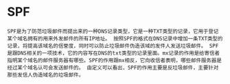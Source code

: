 # SPF
`SPF是为了防范垃圾邮件而提出来的一种DNS记录类型，它是一种TXT类型的记录，它用于登记某个域名拥有的用来外发邮件的所有IP地址。
按照SPF的格式在DNS记录中增加一条TXT类型的记录，将提高该域名的信誉度，同时可以防止垃圾邮件伪造该域的发件人发送垃圾邮件。
SPF是跟DNS相关的一项技术，它的内容写在DNS的txt类型的记录里面。mx记录的作用是给寄信者指明某个域名的邮件服务器有哪些。SPF的作用跟mx相反，它向收信者表明，哪些邮件服务器是经过某个域名认可会发送邮件的。
由定义可以看出，SPF的作用主要是反垃圾邮件，主要针对那些发信人伪造域名的垃圾邮件。
`
